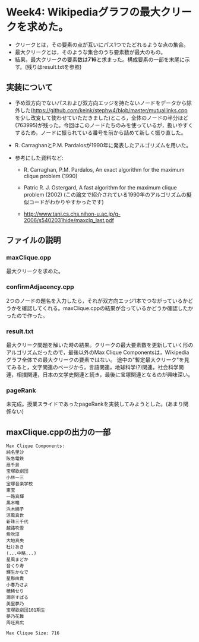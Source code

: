 # Week4: Wikipediaグラフの最大クリークを求めた。

* クリークとは，その要素の点が互いにパス1つでたどれるような点の集合。
* 最大クリークとは，そのような集合のうち要素数が最大のもの。
* 結果，最大クリークの要素数は**716**と求まった。構成要素の一部を末尾に示す。(残りはresult.txtを参照)

## 実装について

* 予め双方向でないパスおよび双方向エッジを持たないノードをデータから除外した(<https://github.com/keink/stephw4/blob/master/mutuallinks.cpp> を少し改変して使わせていただきました)ところ，全体のノードの半分ほど(763995)が残った。今回はこのノードたちのみを使っているが，扱いやすくするため，ノードに振られている番号を前から詰めて新しく振り直した。
* R. CarraghanとP.M. Pardalosが1990年に発表したアルゴリズムを用いた。
* 参考にした資料など:

  * R. Carraghan, P.M. Pardalos, An exact algorithm for the maximum clique problem (1990)

  * Patric R. J. Ostergard, A fast algorithm for the maximum clique problem (2002)
(この論文で紹介されている1990年のアルゴリズムの擬似コードがわかりやすかったです)

  * <http://www.tani.cs.chs.nihon-u.ac.jp/g-2006/s5402031hide/maxclq_last.pdf>


## ファイルの説明

### maxClique.cpp
最大クリークを求めた。

### confirmAdjacency.cpp
2つのノードの題名を入力したら，それが双方向エッジ1本でつながっているかどうかを確認してくれる。maxClique.cppの結果が合っているかどうか確認したかったので作った。

### result.txt
最大クリーク問題を解いた時の結果。クリークの最大要素数を更新していく形のアルゴリズムだったので，最後以外のMax Clique Componentsは，Wikipediaグラフ全体での最大クリークの要素ではない。
途中の"暫定最大クリーク"を見てみると，文字関連のページから，言語関連，地球科学(?)関連，社会科学関連，相撲関連，日本の文学史関連と続き，最後に宝塚関連となるのが興味深い。

### pageRank
未完成。授業スライドであったpageRankを実装してみようとした。(あまり関係ない)

## maxClique.cppの出力の一部
    Max Clique Components:
    純名里沙
    阪急電鉄
    扇千景
    宝塚歌劇団
    小林一三
    宝塚音楽学校
    東宝
    一路真輝
    黒木瞳
    浜木綿子
    涼風真世
    新珠三千代
    越路吹雪
    紫吹淳
    大地真央
    杜けあき
    (...中略...)
    星風まどか
    音くり寿
    輝生かなで
    星那由貴
    小春乃さよ
    穂稀せり
    潤奈すばる
    美里夢乃
    宝塚歌劇団101期生
    夢乃花舞
    周旺真広

    Max Clique Size: 716

